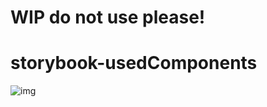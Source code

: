 # WIP do not use please!

# storybook-usedComponents

![img](https://user-images.githubusercontent.com/2606228/47418358-ddf69080-d771-11e8-867e-2bcf4afbef25.png)
